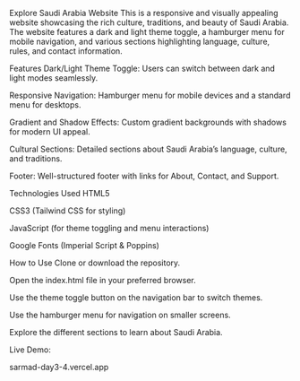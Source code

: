 Explore Saudi Arabia Website
This is a responsive and visually appealing website showcasing the rich culture, traditions, and beauty of Saudi Arabia. The website features a dark and light theme toggle, a hamburger menu for mobile navigation, and various sections highlighting language, culture, rules, and contact information.

Features
Dark/Light Theme Toggle: Users can switch between dark and light modes seamlessly.

Responsive Navigation: Hamburger menu for mobile devices and a standard menu for desktops.

Gradient and Shadow Effects: Custom gradient backgrounds with shadows for modern UI appeal.

Cultural Sections: Detailed sections about Saudi Arabia’s language, culture, and traditions.


Footer: Well-structured footer with links for About, Contact, and Support.

Technologies Used
HTML5

CSS3 (Tailwind CSS for styling)

JavaScript (for theme toggling and menu interactions)

Google Fonts (Imperial Script & Poppins)

How to Use
Clone or download the repository.

Open the index.html file in your preferred browser.

Use the theme toggle button on the navigation bar to switch themes.

Use the hamburger menu for navigation on smaller screens.

Explore the different sections to learn about Saudi Arabia.

Live Demo:

sarmad-day3-4.vercel.app
